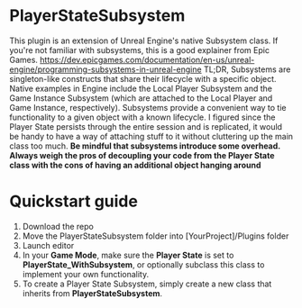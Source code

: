 # PlayerStateSubsystem
This plugin is an extension of Unreal Engine's native Subsystem class.
If you're not familiar with subsystems, this is a good explainer from Epic Games.
https://dev.epicgames.com/documentation/en-us/unreal-engine/programming-subsystems-in-unreal-engine
TL;DR, Subsystems are singleton-like constructs that share their lifecycle with a specific object. Native examples in Engine include the Local Player Subsystem and the Game Instance Subsystem (which are attached to the Local Player and Game Instance, respectively).
Subsystems provide a convenient way to tie functionality to a given object with a known lifecycle.
I figured since the Player State persists through the entire session and is replicated, it would be handy to have a way of attaching stuff to it without cluttering up the main class too much.
<b>Be mindful that subsystems introduce some overhead. Always weigh the pros of decoupling your code from the Player State class with the cons of having an additional object hanging around</b>

# Quickstart guide
1. Download the repo
2. Move the PlayerStateSubsystem folder into [YourProject]/Plugins folder
3. Launch editor
4. In your <b>Game Mode</b>, make sure the <b>Player State</b> is set to <b>PlayerState_WithSubsystem</b>, or optionally subclass this class to implement your own functionality.
5. To create a Player State Subsystem, simply create a new class that inherits from <b>PlayerStateSubsystem</b>.
